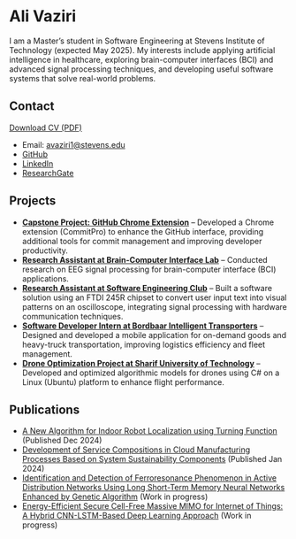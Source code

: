# Ali Vaziri

I am a Master’s student in Software Engineering at Stevens Institute of Technology (expected May 2025). My interests include applying artificial intelligence in healthcare, exploring brain-computer interfaces (BCI) and advanced signal processing techniques, and developing useful software systems that solve real-world problems.

## Contact

<a href="/AliVaziri_CV_2025.pdf" download="Ali_Vaziri_CV.pdf">Download CV (PDF)</a>
- Email: <a href="mailto:avaziri1@stevens.edu">avaziri1@stevens.edu</a>
- <a href="https://github.com/AliVaziri1999" target="_blank">GitHub</a>
- <a href="https://www.linkedin.com/in/alivaziri-career/" target="_blank">LinkedIn</a>
- <a href="https://www.researchgate.net/profile/Ali-Vaziri-4/research" target="_blank">ResearchGate</a>

## Projects

- **<a href="/capstone" target="_blank">Capstone Project: GitHub Chrome Extension</a>** – Developed a Chrome extension (CommitPro) to enhance the GitHub interface, providing additional tools for commit management and improving developer productivity.
- **<a href="/bci" target="_blank">Research Assistant at Brain-Computer Interface Lab</a>** – Conducted research on EEG signal processing for brain-computer interface (BCI) applications.
- **<a href="/seclub" target="_blank">Research Assistant at Software Engineering Club</a>** – Built a software solution using an FTDI 245R chipset to convert user input text into visual patterns on an oscilloscope, integrating signal processing with hardware communication techniques.
- **<a href="/bordbaar" target="_blank">Software Developer Intern at Bordbaar Intelligent Transporters</a>** – Designed and developed a mobile application for on-demand goods and heavy-truck transportation, improving logistics efficiency and fleet management.
- **<a href="/drone" target="_blank">Drone Optimization Project at Sharif University of Technology</a>** – Developed and optimized algorithmic models for drones using C# on a Linux (Ubuntu) platform to enhance flight performance.

## Publications

- <a href="#" target="_blank">A New Algorithm for Indoor Robot Localization using Turning Function</a> (Published Dec 2024)
- <a href="#" target="_blank">Development of Service Compositions in Cloud Manufacturing Processes Based on System Sustainability Components</a> (Published Jan 2024)
- <a href="#" target="_blank">Identification and Detection of Ferroresonance Phenomenon in Active Distribution Networks Using Long Short-Term Memory Neural Networks Enhanced by Genetic Algorithm</a> (Work in progress)
- <a href="#" target="_blank">Energy-Efficient Secure Cell-Free Massive MIMO for Internet of Things: A Hybrid CNN-LSTM-Based Deep Learning Approach</a> (Work in progress)
